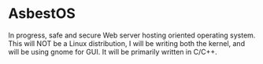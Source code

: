 # AsbestOS
In progress, safe and secure Web server hosting oriented operating system. This will NOT be a Linux distribution, I will be writing both the kernel, and will be using gnome for GUI. It will be primarily written in C/C++. 
